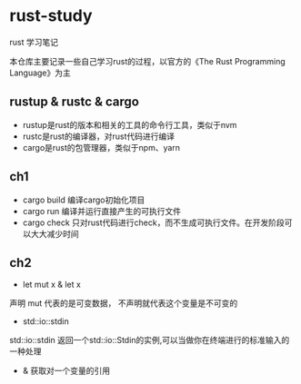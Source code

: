 # rust-study
rust 学习笔记

本仓库主要记录一些自己学习rust的过程，以官方的《The Rust Programming Language》为主

## rustup & rustc & cargo

- rustup是rust的版本和相关的工具的命令行工具，类似于nvm
- rustc是rust的编译器，对rust代码进行编译
- cargo是rust的包管理器，类似于npm、yarn

## ch1

- cargo build 编译cargo初始化项目
- cargo run 编译并运行直接产生的可执行文件
- cargo check 只对rust代码进行check，而不生成可执行文件。在开发阶段可以大大减少时间

## ch2

- let mut x & let x

声明 mut 代表的是可变数据， 不声明就代表这个变量是不可变的

- std::io::stdin

std::io::stdin 返回一个std::io::Stdin的实例,可以当做你在终端进行的标准输入的一种处理

- &
获取对一个变量的引用
